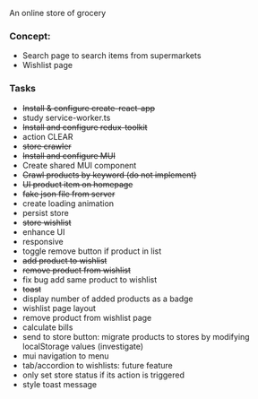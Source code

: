 An online store of grocery

### Concept:

- Search page to search items from supermarkets
- Wishlist page


### Tasks

- ~~Install & configure create-react-app~~
- study service-worker.ts
- ~~Install and configure redux-toolkit~~
- action CLEAR
- ~~store crawler~~
- ~~Install and configure MUI~~
- Create shared MUI component
- ~~Crawl products by keyword (do not implement)~~
- ~~UI product item on homepage~~
- ~~fake json file from server~~
- create loading animation
- persist store
- ~~store wishlist~~
- enhance UI
- responsive
- toggle remove button if product in list
- ~~add product to wishlist~~
- ~~remove product from wishlist~~
- fix bug add same product to wishlist
- ~~toast~~
- display number of added products as a badge
- wishlist page layout
- remove product from wishlist page
- calculate bills
- send to store button: migrate products to stores by modifying localStorage values (investigate)
- mui navigation to menu
- tab/accordion to wishlists: future feature
- only set store status if its action is triggered
- style toast message

